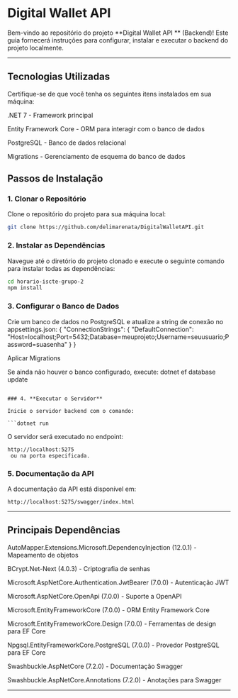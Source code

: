 # Digital Wallet API

Bem-vindo ao repositório do projeto **Digital Wallet API ** (Backend)! Este guia fornecerá instruções para configurar, instalar e executar o backend do projeto localmente.

---

## **Tecnologias Utilizadas**

Certifique-se de que você tenha os seguintes itens instalados em sua máquina:

.NET 7 - Framework principal

Entity Framework Core - ORM para interagir com o banco de dados

PostgreSQL - Banco de dados relacional

Migrations - Gerenciamento de esquema do banco de dados

## **Passos de Instalação**

### 1. **Clonar o Repositório**

Clone o repositório do projeto para sua máquina local:

```bash
git clone https://github.com/delimarenata/DigitalWalletAPI.git
```

### 2. **Instalar as Dependências**

Navegue até o diretório do projeto clonado e execute o seguinte comando para instalar todas as dependências:

```bash
cd horario-iscte-grupo-2
npm install
```

### 3. **Configurar o Banco de Dados**

Crie um banco de dados no PostgreSQL e atualize a string de conexão no appsettings.json:
{
"ConnectionStrings": {
"DefaultConnection": "Host=localhost;Port=5432;Database=meuprojeto;Username=seuusuario;Password=suasenha"
}
}

Aplicar Migrations

Se ainda não houver o banco configurado, execute:
dotnet ef database update

````

### 4. **Executar o Servidor**

Inicie o servidor backend com o comando:

```dotnet run
````

O servidor será executado no endpoint:

```
http://localhost:5275
 ou na porta especificada.
```

### 5. **Documentação da API**

A documentação da API está disponível em:

```
http://localhost:5275/swagger/index.html
```

---

## **Principais Dependências**

AutoMapper.Extensions.Microsoft.DependencyInjection (12.0.1) - Mapeamento de objetos

BCrypt.Net-Next (4.0.3) - Criptografia de senhas

Microsoft.AspNetCore.Authentication.JwtBearer (7.0.0) - Autenticação JWT

Microsoft.AspNetCore.OpenApi (7.0.0) - Suporte a OpenAPI

Microsoft.EntityFrameworkCore (7.0.0) - ORM Entity Framework Core

Microsoft.EntityFrameworkCore.Design (7.0.0) - Ferramentas de design para EF Core

Npgsql.EntityFrameworkCore.PostgreSQL (7.0.0) - Provedor PostgreSQL para EF Core

Swashbuckle.AspNetCore (7.2.0) - Documentação Swagger

Swashbuckle.AspNetCore.Annotations (7.2.0) - Anotações para Swagger

---
